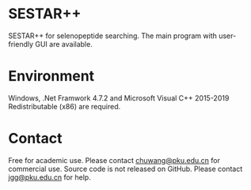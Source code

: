 # SESTAR++
SESTAR++ for selenopeptide searching. The main program with user-friendly GUI are available.

# Environment
Windows, .Net Framwork 4.7.2 and Microsoft Visual C++ 2015-2019 Redistributable (x86) are required. 

# Contact
Free for academic use. Please contact chuwang@pku.edu.cn for commercial use. Source code is not released on GitHub. Please contact jgg@pku.edu.cn for help.
